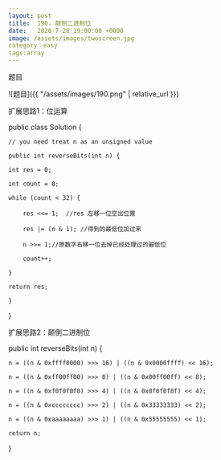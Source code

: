 ```yaml
---
layout: post
title:  190. 颠倒二进制位
date:   2020-7-28 19:00:00 +0000
image: /assets/images/twoscreen.jpg
category：easy
tags:array
---
```

题目

![题目]({{ "/assets/images/190.png" | relative_url }})



扩展思路1：位运算

public class Solution {

    // you need treat n as an unsigned value
	
    public int reverseBits(int n) {
	
    int res = 0;
	
    int count = 0;
	
    while (count < 32) {
	
        res <<= 1;  //res 左移一位空出位置
		
        res |= (n & 1); //得到的最低位加过来
		
        n >>= 1;//原数字右移一位去掉已经处理过的最低位
		
        count++;
		
    }
	
    return res;
	
    }
	
}


扩展思路2：颠倒二进制位

public int reverseBits(int n) {

    n = ((n & 0xffff0000) >>> 16) | ((n & 0x0000ffff) << 16);
	
    n = ((n & 0xff00ff00) >>> 8) | ((n & 0x00ff00ff) << 8);
	
    n = ((n & 0xf0f0f0f0) >>> 4) | ((n & 0x0f0f0f0f) << 4);
	
    n = ((n & 0xcccccccc) >>> 2) | ((n & 0x33333333) << 2);
	
    n = ((n & 0xaaaaaaaa) >>> 1) | ((n & 0x55555555) << 1);
	
    return n;
	
}
